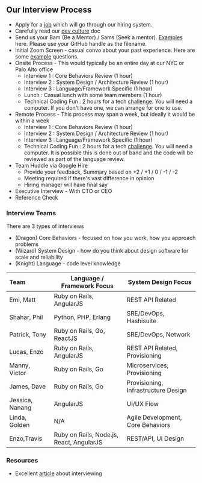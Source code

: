 ## Our Interview Process

* Apply for a [job](https://www.packet.com/about/careers/) which will go through our hiring system.
* Carefully read our [dev culture](README.md) doc
* Send us your Bam (Be a Mentor) / Sams (Seek a mentor).  [Examples](bam-sam-examples/) here.  Please use your GitHub handle as the filename.
* Initial Zoom Screen - casual convo about your past experience.  Here are some [example](example_questions.md) questions.
* Onsite Process - This would typically be an entire day at our NYC or Palo Alto office
    * Interview 1 : Core Behaviors Review (1 hour)
    * Interview 2 : System Design / Architecture Review (1 hour)
    * Interview 3 : Language/Framework Specific (1 hour)
    * Lunch : Casual lunch with some team members (1 hour)
    * Technical Coding Fun : 2 hours for a tech [challenge](coding_fun.md).  You will need a computer.  If you don't have one, we can arrange for one to use.
* Remote Process - This process may span a week, but ideally it would be within a week
    * Interview 1 : Core Behaviors Review (1 hour)
    * Interview 2 : System Design / Architecture Review (1 hour)
    * Interview 3 : Language/Framework Specific (1 hour)
    * Technical Coding Fun : 2 hours for a tech [challenge](coding_fun.md).  You will need a computer.  It is possible this is done out of band and the code will be reviewed as part of the language review.
* Team Huddle via Google Hire
  * Provide your feedback, Summary based on +2 / +1 / 0 / -1 / -2
  * Meeting required if there's vast difference in opinion
  * Hiring manager will have final say
* Executive Interview - With CTO or CEO
* Reference Check

### Interview Teams

There are 3 types of interviews

* (Dragon) Core Behaviors - focused on how you work, how you approach problems
* (Wizard) System Design - how do you think about design software for scale and reliability
* (Knight) Language - code level knowledge


Team          | Language / Framework Focus | System Design Focus
:-------------|--------------------------- | --------------------
Emi, Matt     | Ruby on Rails, AngularJS | REST API Related
Shahar, Phil  | Python, PHP, Erlang | SRE/DevOps, Hashisuite
Patrick, Tony | Ruby on Rails, Go, ReactJS | SRE/DevOps, Network
Lucas, Enzo    | Ruby on Rails, AngularJS | REST API Related, Provisioning
Manny, Victor | Ruby on Rails, Go | Microservices, Provisioning
James, Dave  | Ruby on Rails, Go | Provisioning, Infrastructure Design
Jessica, Nanang | AngularJS | UI/UX Flow
Linda, Golden | N/A | Agile Development, Core Behaviors
Enzo,Travis | Ruby on Rails, Node.js, React, AngularJS | REST/API, UI Design

### Resources

* Excellent [article](http://firstround.com/review/my-lessons-from-interviewing-400-engineers-over-three-startups/) about interviewing
